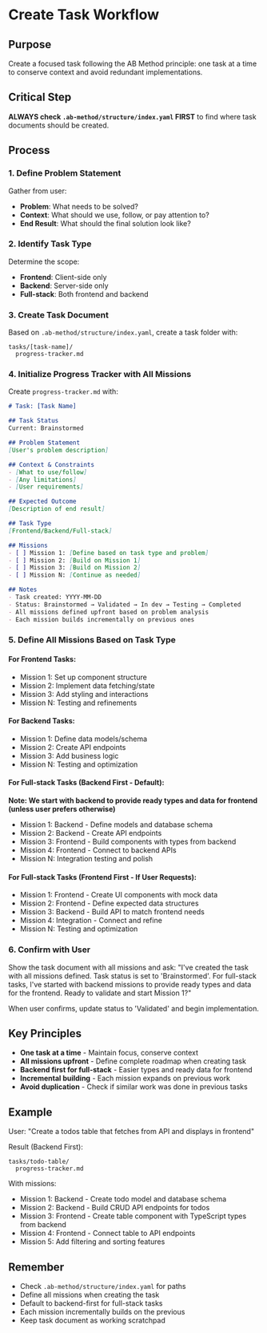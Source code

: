# Create Task Workflow

## Purpose
Create a focused task following the AB Method principle: one task at a time to conserve context and avoid redundant implementations.

## Critical Step
**ALWAYS check `.ab-method/structure/index.yaml` FIRST** to find where task documents should be created.

## Process

### 1. Define Problem Statement
Gather from user:
- **Problem**: What needs to be solved?
- **Context**: What should we use, follow, or pay attention to?
- **End Result**: What should the final solution look like?

### 2. Identify Task Type
Determine the scope:
- **Frontend**: Client-side only
- **Backend**: Server-side only  
- **Full-stack**: Both frontend and backend

### 3. Create Task Document
Based on `.ab-method/structure/index.yaml`, create a task folder with:
```
tasks/[task-name]/
  progress-tracker.md
```

### 4. Initialize Progress Tracker with All Missions
Create `progress-tracker.md` with:
```markdown
# Task: [Task Name]

## Task Status
Current: Brainstormed

## Problem Statement
[User's problem description]

## Context & Constraints
- [What to use/follow]
- [Any limitations]
- [User requirements]

## Expected Outcome
[Description of end result]

## Task Type
[Frontend/Backend/Full-stack]

## Missions
- [ ] Mission 1: [Define based on task type and problem]
- [ ] Mission 2: [Build on Mission 1]
- [ ] Mission 3: [Build on Mission 2]
- [ ] Mission N: [Continue as needed]

## Notes
- Task created: YYYY-MM-DD
- Status: Brainstormed → Validated → In dev → Testing → Completed
- All missions defined upfront based on problem analysis
- Each mission builds incrementally on previous ones
```

### 5. Define All Missions Based on Task Type

#### For Frontend Tasks:
- Mission 1: Set up component structure
- Mission 2: Implement data fetching/state
- Mission 3: Add styling and interactions
- Mission N: Testing and refinements

#### For Backend Tasks:
- Mission 1: Define data models/schema
- Mission 2: Create API endpoints
- Mission 3: Add business logic
- Mission N: Testing and optimization

#### For Full-stack Tasks (Backend First - Default):
**Note: We start with backend to provide ready types and data for frontend (unless user prefers otherwise)**
- Mission 1: Backend - Define models and database schema
- Mission 2: Backend - Create API endpoints
- Mission 3: Frontend - Build components with types from backend
- Mission 4: Frontend - Connect to backend APIs
- Mission N: Integration testing and polish

#### For Full-stack Tasks (Frontend First - If User Requests):
- Mission 1: Frontend - Create UI components with mock data
- Mission 2: Frontend - Define expected data structures
- Mission 3: Backend - Build API to match frontend needs
- Mission 4: Integration - Connect and refine
- Mission N: Testing and optimization

### 6. Confirm with User
Show the task document with all missions and ask:
"I've created the task with all missions defined. Task status is set to 'Brainstormed'. For full-stack tasks, I've started with backend missions to provide ready types and data for the frontend. Ready to validate and start Mission 1?"

When user confirms, update status to 'Validated' and begin implementation.

## Key Principles
- **One task at a time** - Maintain focus, conserve context
- **All missions upfront** - Define complete roadmap when creating task
- **Backend first for full-stack** - Easier types and ready data for frontend
- **Incremental building** - Each mission expands on previous work
- **Avoid duplication** - Check if similar work was done in previous tasks

## Example
User: "Create a todos table that fetches from API and displays in frontend"

Result (Backend First):
```
tasks/todo-table/
  progress-tracker.md
```

With missions:
- Mission 1: Backend - Create todo model and database schema
- Mission 2: Backend - Build CRUD API endpoints for todos
- Mission 3: Frontend - Create table component with TypeScript types from backend
- Mission 4: Frontend - Connect table to API endpoints
- Mission 5: Add filtering and sorting features

## Remember
- Check `.ab-method/structure/index.yaml` for paths
- Define all missions when creating the task
- Default to backend-first for full-stack tasks
- Each mission incrementally builds on the previous
- Keep task document as working scratchpad
